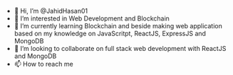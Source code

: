 - 👋 Hi, I’m @JahidHasan01
- 👀 I’m interested in Web Development and Blockchain 
- 🌱 I’m currently learning Blockchain and beside making web application based on my knowledge on JavaScritpt, ReactJS, ExpressJS and MongoDB
- 💞️ I’m looking to collaborate on full stack web development with ReactJS and MongoDB
- 📫 How to reach me 

<!---
JahidHasan01/JahidHasan01 is a ✨ special ✨ repository because its `README.md` (this file) appears on your GitHub profile.
You can click the Preview link to take a look at your changes.
--->

